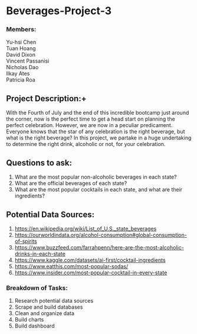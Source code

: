 # Beverages-Project-3

### Members:
Yu-hsi Chen \
Tuan Hoang \
David Dixon \
Vincent Passanisi \
Nicholas Dao \
Ilkay Ates\
Patricia Roa

## Project Description:+
With the Fourth of July and the end of this incredible bootcamp just around the corner, now is the perfect time to get a head start on planning the perfect celebration. However, we are now in a peculiar predicament. Everyone knows that the star of any celebration is the right beverage, but what is the right beverage? In this project, we partake in a huge undertaking to determine the right drink, alcoholic or not, for your celebration. 

## Questions to ask:
1. What are the most popular non-alcoholic beverages in each state?
2. What are the official beverages of each state?
3. What are the most popular cocktails in each state, and what are their ingredients?

## Potential Data Sources:
1. https://en.wikipedia.org/wiki/List_of_U.S._state_beverages
2. https://ourworldindata.org/alcohol-consumption#global-consumption-of-spirits
3. https://www.buzzfeed.com/farrahpenn/here-are-the-most-alcoholic-drinks-in-each-state
4. https://www.kaggle.com/datasets/ai-first/cocktail-ingredients
5. https://www.eatthis.com/most-popular-sodas/
6. https://www.insider.com/most-popular-cocktail-in-every-state

### Breakdown of Tasks:
1. Research potential data sources
2. Scrape and build databases
3. Clean and organize data
4. Build charts
5. Build dashboard